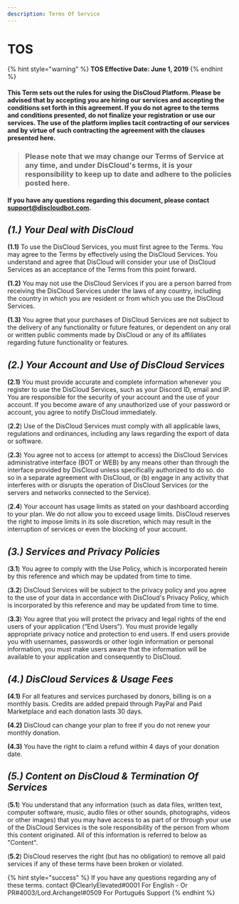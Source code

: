 ```yaml
---
description: Terms Of Service
---
```


# TOS

{% hint style="warning" %}
**TOS Effective Date: June 1, 2019**
{% endhint %}

#### **This Term sets out the rules for using the DisCloud Platform. Please be advised that by accepting you are hiring our services and accepting the conditions set forth in this agreement. If you do not agree to the terms and conditions presented, do not finalize your registration or use our services. The use of the platform implies tacit contracting of our services and by virtue of such contracting the agreement with the clauses presented here.**

> ### Please note that we may change our Terms of Service at any time, and under DisCloud's terms, it is your responsibility to keep up to date and adhere to the policies posted here.

#### **If you have any questions regarding this document, please contact support@discloudbot.com.**

## _**\(1.\)  Your Deal with DisCloud**_ 

**\(1.1\)** To use the DisCloud Services, you must first agree to the Terms. You may agree to the Terms by effectively using the DisCloud Services. You understand and agree that DisCloud will consider your use of DisCloud Services as an acceptance of the Terms from this point forward.

**\(1.2\)** You may not use the DisCloud Services if you are a person barred from receiving the DisCloud Services under the laws of any country, including the country in which you are resident or from which you use the DisCloud Services.

**\(1.3\)** You agree that your purchases of DisCloud Services are not subject to the delivery of any functionality or future features, or dependent on any oral or written public comments made by DisCloud or any of its affiliates regarding future functionality or features.

## _\(2.\) Your Account and Use of DisCloud Services_

**\(2.1\)** You must provide accurate and complete information whenever you register to use the DisCloud Services, such as your Discord ID, email and IP. You are responsible for the security of your account and the use of your account. If you become aware of any unauthorized use of your password or account, you agree to notify DisCloud immediately.

\(**2.2**\) Use of the DisCloud Services must comply with all applicable laws, regulations and ordinances, including any laws regarding the export of data or software.

\(**2.3**\) You agree not to access \(or attempt to access\) the DisCloud Services administrative interface \(BOT or WEB\) by any means other than through the interface provided by DisCloud unless specifically authorized to do so. do so in a separate agreement with DisCloud, or \(b\) engage in any activity that interferes with or disrupts the operation of DisCloud Services \(or the servers and networks connected to the Service\).

\(**2.4**\) Your account has usage limits as stated on your dashboard according to your plan. We do not allow you to exceed usage limits. DisCloud reserves the right to impose limits in its sole discretion, which may result in the interruption of services or even the blocking of your account.

## _\(3.\) Services and Privacy Policies_

\(**3.1**\) You agree to comply with the Use Policy, which is incorporated herein by this reference and which may be updated from time to time.

\(**3.2**\) DisCloud Services will be subject to the privacy policy and you agree to the use of your data in accordance with DisCloud's Privacy Policy, which is incorporated by this reference and may be updated from time to time.

\(**3.3**\) You agree that you will protect the privacy and legal rights of the end users of your application \(“End Users”\). You must provide legally appropriate privacy notice and protection to end users. If end users provide you with usernames, passwords or other login information or personal information, you must make users aware that the information will be available to your application and consequently to DisCloud.

## _**\(4.\) DisCloud Services & Usage Fees**_

**\(4.1\)** For all features and services purchased by donors, billing is on a monthly basis. Credits are added prepaid through PayPal and Paid Marketplace and each donation lasts 30 days.

**\(4.2\)** DisCloud can change your plan to free if you do not renew your monthly donation.

**\(4.3\)** You have the right to claim a refund within 4 days of your donation date.

## _\(5.\) Content on DisCloud & Termination Of Services_

\(**5.1**\) You understand that any information \(such as data files, written text, computer software, music, audio files or other sounds, photographs, videos or other images\) that you may have access to as part of or through your use of the DisCloud Services is the sole responsibility of the person from whom this content originated. All of this information is referred to below as "Content".

\(**5.2**\) DisCloud reserves the right \(but has no obligation\) to remove all paid services if any of these terms have been broken or violated.

{% hint style="success" %}
If you have any questions regarding any of these terms. contact @ClearlyElevated\#0001 For English - Or PR\#4003/Lord.Archangel\#0509 For Português Support
{% endhint %}

## 

